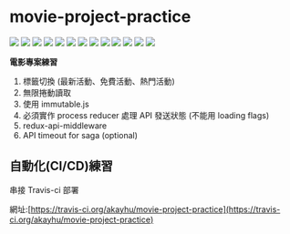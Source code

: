 # movie-project-practice

[![](https://travis-ci.org/akayhu/movie-project-practice.svg?branch=master)](https://travis-ci.org/akayhu/movie-project-practice)
[![](https://img.shields.io/badge/開發環境-create--react--app-critical.svg)](https://github.com/facebook/create-react-app)
[![](https://img.shields.io/badge/開發語言-react-green.svg)](https://reactjs.org)
[![](https://img.shields.io/badge/dependencies-redux-blue.svg)](https://redux.js.org/)
[![](https://img.shields.io/badge/dependencies-react--redux-blue.svg)](https://react-redux.js.org/)
[![](https://img.shields.io/badge/dependencies-react--router-blue.svg)](https://reacttraining.com/react-router/)
[![](https://img.shields.io/badge/dependencies-redux--api--middleware-blue.svg)](https://github.com/agraboso/redux-api-middleware)
[![](https://img.shields.io/badge/dependencies-redux--immutable-blue.svg)](https://github.com/gajus/redux-immutable)
[![](https://img.shields.io/badge/dependencies-redux--saga-blue.svg)](https://redux-saga.js.org/)
[![](https://img.shields.io/badge/dependencies-prop--types-blue.svg)](https://github.com/facebook/prop-types)
[![](https://img.shields.io/badge/dependencies-antd-blue.svg)](https://ant.design/index-cn)
[![](https://img.shields.io/badge/dependencies-styled--components-blue.svg)](https://www.styled-components.com/)
[![](https://img.shields.io/badge/dependencies-moment-blue.svg)](https://momentjs.com/docs/)

**電影專案練習**

1. 標籤切換 (最新活動、免費活動、熱門活動)
2. 無限捲動讀取
3. 使用 immutable.js
4. 必須實作 process reducer 處理 API 發送狀態 (不能用 loading flags)
5. redux-api-middleware
6. API timeout for saga (optional)

## 自動化(CI/CD)練習

串接 Travis-ci 部署

網址:[https://travis-ci.org/akayhu/movie-project-practice](https://travis-ci.org/akayhu/movie-project-practice)